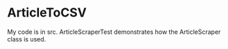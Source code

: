 ArticleToCSV
============

My code is in src. ArticleScraperTest demonstrates how the ArticleScraper class is used.
